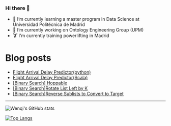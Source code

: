 ### Hi there 👋

- 🌱 I’m currently learning a master program in Data Science at Universidad Politécnica de Madrid
- 🔭 I’m currently working on Ontology Engineering Group (UPM) 
- 🏋️ I'm currently training powerlifting in Madrid

# Blog posts
<!-- BLOG-POST-LIST:START -->
- [Flight Arrival Delay Predictor&lpar;python&rpar;](https://dev.to/jiangwenqi/flight-arrival-delay-predictorpython-1oi8)
- [Flight Arrival Delay Predictor&lpar;Scala&rpar;](https://dev.to/jiangwenqi/flight-arrival-delay-predictorscala-45jg)
- [[Binary Search] Hoppable](https://dev.to/jiangwenqi/binary-search-hoppable-2n31)
- [[Binary Search]Rotate List Left by K](https://dev.to/jiangwenqi/binary-searchrotate-list-left-by-k-5aik)
- [[Binary Search]Reverse Sublists to Convert to Target](https://dev.to/jiangwenqi/binary-searchreverse-sublists-to-convert-to-target-4i38)
<!-- BLOG-POST-LIST:END -->


---

![Wenqi's GitHub stats](https://github-readme-stats.vercel.app/api?username=jiangwenqi&show_icons=true&count_private=true)

[![Top Langs](https://github-readme-stats.vercel.app/api/top-langs/?username=jiangwenqi&layout=compact)](https://github.com/jiangwenqi/github-readme-stats)
